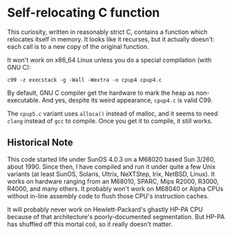 # Self-relocating C function

This curiosity, written in reasonably strict C, contains a
function which relocates itself in memory. It looks like it
recurses, but it actually doesn't: each call is to a new copy
of the original function.

It won't work on x86_64 Linux unless you do a special compilation
(with GNU C):

    c99 -z execstack -g -Wall -Wextra -o cpup4 cpup4.c

By default, GNU C compiler get the hardware to mark the heap as non-executable.
And yes, despite its weird appearance, `cpup4.c` is valid C99.

The `cpup5.c` variant uses `alloca()` instead of malloc, and it seems
to need `clang` instead of `gcc` to compile. Once you get it to compile,
it still works.

## Historical Note

This code started life under SunOS 4.0.3 on a M68020 based Sun
3/260, about 1990. Since then, I have compiled and run it
under quite a few Unix variants (at least SunOS, Solaris, Ultrix,
NeXTStep, Irix, NetBSD, Linux). It works on hardware ranging from
an M68010, SPARC, Mips R2000, R3000, R4000, and many others. It
probably won't work on M68040 or Alpha CPUs without in-line
assembly code to flush those CPU's instruction caches.

It will probably never work on Hewlett-Packard's ghastly HP-PA CPU
because of that architecture's poorly-documented segmentation. But
HP-PA has shuffled off this mortal coil, so it really doesn't matter.
